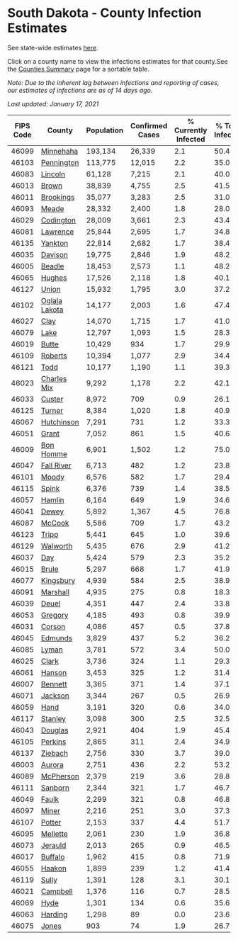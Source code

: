 # South Dakota - County Infection Estimates

See state-wide estimates [here](/infections/us-sd).

Click on a county name to view the infections estimates for that county.See the [Counties Summary](/infections/summary-counties) page for a sortable table.

*Note: Due to the inherent lag between infections and reporting of cases, our estimates of infections are as of 14 days ago.*

*Last updated: January 17, 2021*

|   FIPS Code |                         County |   Population |   Confirmed Cases |   % Currently Infected |   % Total Infected |
|-------------|--------------------------------|--------------|-------------------|------------------------|--------------------|
|       46099 |         [Minnehaha](minnehaha) |      193,134 |            26,339 |                    2.1 |               50.4 |
|       46103 |       [Pennington](pennington) |      113,775 |            12,015 |                    2.2 |               35.0 |
|       46083 |             [Lincoln](lincoln) |       61,128 |             7,215 |                    2.1 |               40.0 |
|       46013 |                 [Brown](brown) |       38,839 |             4,755 |                    2.5 |               41.5 |
|       46011 |         [Brookings](brookings) |       35,077 |             3,283 |                    2.5 |               31.0 |
|       46093 |                 [Meade](meade) |       28,332 |             2,400 |                    1.8 |               28.0 |
|       46029 |         [Codington](codington) |       28,009 |             3,661 |                    2.3 |               43.4 |
|       46081 |           [Lawrence](lawrence) |       25,844 |             2,695 |                    1.7 |               34.8 |
|       46135 |             [Yankton](yankton) |       22,814 |             2,682 |                    1.7 |               38.4 |
|       46035 |             [Davison](davison) |       19,775 |             2,846 |                    1.9 |               48.2 |
|       46005 |               [Beadle](beadle) |       18,453 |             2,573 |                    1.1 |               48.2 |
|       46065 |               [Hughes](hughes) |       17,526 |             2,118 |                    1.8 |               40.1 |
|       46127 |                 [Union](union) |       15,932 |             1,795 |                    3.0 |               37.2 |
|       46102 | [Oglala Lakota](oglala-lakota) |       14,177 |             2,003 |                    1.6 |               47.4 |
|       46027 |                   [Clay](clay) |       14,070 |             1,715 |                    1.7 |               41.0 |
|       46079 |                   [Lake](lake) |       12,797 |             1,093 |                    1.5 |               28.3 |
|       46019 |                 [Butte](butte) |       10,429 |               934 |                    1.7 |               29.9 |
|       46109 |             [Roberts](roberts) |       10,394 |             1,077 |                    2.9 |               34.4 |
|       46121 |                   [Todd](todd) |       10,177 |             1,190 |                    1.1 |               39.3 |
|       46023 |     [Charles Mix](charles-mix) |        9,292 |             1,178 |                    2.2 |               42.1 |
|       46033 |               [Custer](custer) |        8,972 |               709 |                    0.9 |               26.1 |
|       46125 |               [Turner](turner) |        8,384 |             1,020 |                    1.8 |               40.9 |
|       46067 |       [Hutchinson](hutchinson) |        7,291 |               731 |                    1.2 |               33.3 |
|       46051 |                 [Grant](grant) |        7,052 |               861 |                    1.5 |               40.6 |
|       46009 |         [Bon Homme](bon-homme) |        6,901 |             1,502 |                    1.2 |               75.0 |
|       46047 |       [Fall River](fall-river) |        6,713 |               482 |                    1.2 |               23.8 |
|       46101 |                 [Moody](moody) |        6,576 |               582 |                    1.7 |               29.4 |
|       46115 |                 [Spink](spink) |        6,376 |               739 |                    1.4 |               38.5 |
|       46057 |               [Hamlin](hamlin) |        6,164 |               649 |                    1.9 |               34.6 |
|       46041 |                 [Dewey](dewey) |        5,892 |             1,367 |                    4.5 |               76.8 |
|       46087 |               [McCook](mccook) |        5,586 |               709 |                    1.7 |               43.2 |
|       46123 |                 [Tripp](tripp) |        5,441 |               645 |                    1.0 |               39.6 |
|       46129 |           [Walworth](walworth) |        5,435 |               676 |                    2.9 |               41.2 |
|       46037 |                     [Day](day) |        5,424 |               579 |                    2.3 |               35.2 |
|       46015 |                 [Brule](brule) |        5,297 |               668 |                    1.7 |               41.9 |
|       46077 |         [Kingsbury](kingsbury) |        4,939 |               584 |                    2.5 |               38.9 |
|       46091 |           [Marshall](marshall) |        4,935 |               275 |                    0.8 |               18.3 |
|       46039 |                 [Deuel](deuel) |        4,351 |               447 |                    2.4 |               33.8 |
|       46053 |             [Gregory](gregory) |        4,185 |               493 |                    0.8 |               39.9 |
|       46031 |               [Corson](corson) |        4,086 |               457 |                    0.5 |               37.8 |
|       46045 |             [Edmunds](edmunds) |        3,829 |               437 |                    5.2 |               36.2 |
|       46085 |                 [Lyman](lyman) |        3,781 |               572 |                    3.4 |               50.0 |
|       46025 |                 [Clark](clark) |        3,736 |               324 |                    1.1 |               29.3 |
|       46061 |               [Hanson](hanson) |        3,453 |               325 |                    1.2 |               31.4 |
|       46007 |             [Bennett](bennett) |        3,365 |               371 |                    1.4 |               37.1 |
|       46071 |             [Jackson](jackson) |        3,344 |               267 |                    0.5 |               26.9 |
|       46059 |                   [Hand](hand) |        3,191 |               320 |                    0.6 |               34.0 |
|       46117 |             [Stanley](stanley) |        3,098 |               300 |                    2.5 |               32.5 |
|       46043 |             [Douglas](douglas) |        2,921 |               404 |                    1.9 |               45.4 |
|       46105 |             [Perkins](perkins) |        2,865 |               311 |                    2.4 |               34.9 |
|       46137 |             [Ziebach](ziebach) |        2,756 |               330 |                    3.7 |               39.0 |
|       46003 |               [Aurora](aurora) |        2,751 |               436 |                    2.2 |               53.2 |
|       46089 |         [McPherson](mcpherson) |        2,379 |               219 |                    3.6 |               28.8 |
|       46111 |             [Sanborn](sanborn) |        2,344 |               321 |                    1.7 |               46.7 |
|       46049 |                 [Faulk](faulk) |        2,299 |               321 |                    0.8 |               46.8 |
|       46097 |                 [Miner](miner) |        2,216 |               251 |                    3.0 |               37.3 |
|       46107 |               [Potter](potter) |        2,153 |               337 |                    4.4 |               51.7 |
|       46095 |           [Mellette](mellette) |        2,061 |               230 |                    1.9 |               36.8 |
|       46073 |             [Jerauld](jerauld) |        2,013 |               265 |                    0.9 |               46.5 |
|       46017 |             [Buffalo](buffalo) |        1,962 |               415 |                    0.8 |               71.9 |
|       46055 |               [Haakon](haakon) |        1,899 |               239 |                    1.2 |               41.4 |
|       46119 |                 [Sully](sully) |        1,391 |               128 |                    3.1 |               30.1 |
|       46021 |           [Campbell](campbell) |        1,376 |               116 |                    0.7 |               28.5 |
|       46069 |                   [Hyde](hyde) |        1,301 |               134 |                    0.6 |               35.6 |
|       46063 |             [Harding](harding) |        1,298 |                89 |                    0.0 |               23.6 |
|       46075 |                 [Jones](jones) |          903 |                74 |                    1.9 |               26.7 |